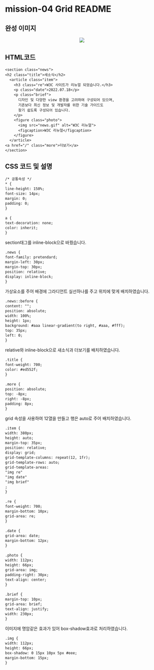 # mission-04 Grid README

## 완성 이미지
<p align="center">
  <img src="https://github.com/LKJ970524/home-work/assets/115642699/315f00a4-6220-4bd9-bc78-e3adea7aed3d">
</p>

## HTML코드

    <section class="news">
    <h2 class="title">새소식</h2>
      <article class="item">
        <h3 class="re">W3C 사이트가 리뉴얼 되었습니다.</h3>
        <p class="date">2022.07.18</p>
        <p class="brief">
          디자인 및 다양한 view 환경을 고려하여 구성되어 있으며,
          기존보다 최신 정보 및 개발자를 위한 기술 가이드도
          찾기 쉽도록 구성되어 있습니다.
        </p>
        <figure class="photo">
          <img src="news.gif" alt="W3C 리뉴얼">
          <figcaption>W3C 리뉴얼</figcaption>
        </figure>
      </article>
    <a href="/" class="more">더보기</a>
    </section>

## CSS 코드 및  설명

    /* 공통속성 */
    * {
    line-height: 150%;
    font-size: 14px;
    margin: 0;
    padding: 0;
    }

    a {
    text-decoration: none;
    color: inherit;
    }

section태그를 inline-block으로 바꿨습니다.

    .news {
    font-family: pretendard;
    margin-left: 30px;
    margin-top: 30px;
    position: relative;
    display: inline-block;
    }

가상요소를 주어 배경에 그라디언트 실선하나를 주고 위치에 맞게 배치하였습니다.

    .news::before {
    content: "";
    position: absolute;
    width: 100%;
    height: 1px;
    background: #aaa linear-gradient(to right, #aaa, #fff);
    top: 35px;
    left: 0;
    }


relative와 inline-block으로 새소식과 더보기를 배치하였습니다.

    .title {
    font-weight: 700;
    color: #ed552f;
    }

    .more {
    position: absolute;
    top: -8px;
    right: -8px;
    padding: 8px;
    }


grid 속성을 사용하여 12열을 만들고 행은 auto로 주어 배치하였습니다.

    .item {
    width: 380px;
    height: auto;
    margin-top: 35px;
    position: relative;
    display: grid;
    grid-template-columns: repeat(12, 1fr);
    grid-template-rows: auto;
    grid-template-areas: 
    "img re"  
    "img date"
    "img brief"
    ;
    }

    .re {
    font-weight: 700;
    margin-bottom: 10px;
    grid-area: re;
    }

    .date {
    grid-area: date;
    margin-bottom: 12px;
    }

    .photo {
    width: 112px;
    height: 66px;
    grid-area: img;
    padding-right: 30px;
    text-align: center;
    }

    .brief {
    margin-top: 10px;
    grid-area: brief;
    text-align: justify;
    width: 230px;
    }


이미지에 명암같은 효과가 있어 box-shadow효과로 처리하였습니다.

    .img {
    width: 112px;
    height: 66px;
    box-shadow: 0 15px 10px 5px #eee;
    margin-bottom: 15px;
    }